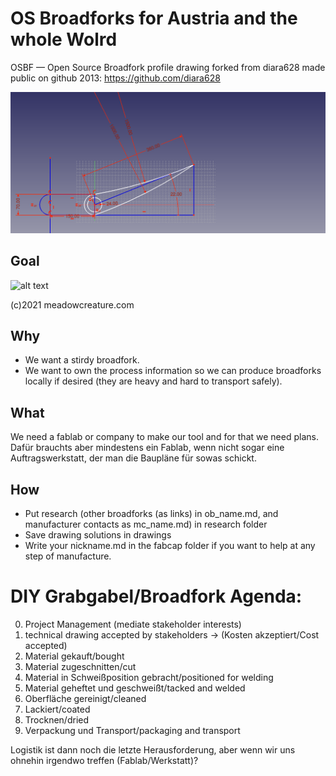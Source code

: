 # OS Broadforks for Austria and the whole Wolrd
OSBF — Open Source Broadfork profile drawing forked from diara628 made public on github 2013: https://github.com/diara628

![alt text][orig]

[orig]: https://github.com/StohanzlMart/Broadfork/blob/master/drawing/Broadfork_profile.png "Broadfork profile"

## Goal
![alt text][logo]

[logo]: https://cdn.shopify.com/s/files/1/0248/3978/2485/products/Meadowcreature2019-14_1024x1024@2x.jpg "Broadfork design"
(c)2021 meadowcreature.com

## Why
* We want a stirdy broadfork.
* We want to own the process information so we can produce broadforks locally if desired (they are heavy and hard to transport safely).

## What
We need a fablab or company to make our tool and for that we need plans.
Dafür brauchts aber mindestens ein Fablab, wenn nicht sogar eine Auftragswerkstatt, der man die Baupläne für sowas schickt.

## How
* Put research (other broadforks (as links) in ob_name.md, and manufacturer contacts as mc_name.md) in research folder
* Save drawing solutions in drawings
* Write your nickname.md in the fabcap folder if you want to help at any step of manufacture. 

# DIY Grabgabel/Broadfork Agenda:
0. Project Management (mediate stakeholder interests)
1. technical drawing accepted by stakeholders -> (Kosten akzeptiert/Cost accepted)
2. Material gekauft/bought
3. Material zugeschnitten/cut
4. Material in Schweißposition gebracht/positioned for welding
5. Material geheftet und geschweißt/tacked and welded
6. Oberfläche gereinigt/cleaned
7. Lackiert/coated
8. Trocknen/dried
9. Verpackung und Transport/packaging and transport

Logistik ist dann noch die letzte Herausforderung, aber wenn wir uns ohnehin irgendwo treffen (Fablab/Werkstatt)?

